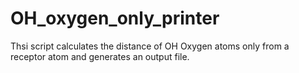 **OH_oxygen_only_printer**
=========================
Thsi script calculates the distance of OH Oxygen atoms only from a receptor atom and generates an output file.
